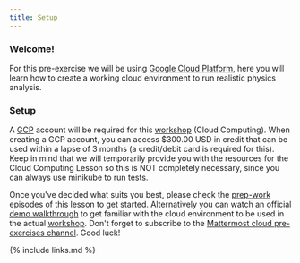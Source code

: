 ```yaml
---
title: Setup
---
```

### Welcome!
For this pre-exercise we will be using [Google Cloud Platform](https://cloud.google.com), here you will learn how to create a working cloud environment to run realistic physics analysis.
### Setup
A [GCP](https://cloud.google.com) account will be required for this [workshop](https://cms-opendata-workshop.github.io/2022-08-01-cms-open-data-workshop/) (Cloud Computing). When creating a GCP account, you can access $300.00 USD in credit that can be used within a lapse of 3 months (a credit/debit card is required for this). Keep in mind that we will temporarily provide you with the resources for the Cloud Computing Lesson so this is NOT completely necessary, since you can always use minikube to run tests.

Once you've decided what suits you best, please check the [prep-work](https://cms-opendata-workshop.github.io/workshop2022-lesson-introcloud/01-intro/index.html) episodes of this lesson to get started. Alternatively you can watch an official [demo walkthrough](https://youtu.be/RPO6zR12iUc) to get familiar with the cloud environment to be used in the actual [workshop](https://cms-opendata-workshop.github.io/2022-08-01-cms-open-data-workshop/). Don't forget to subscribe to the [Mattermost cloud pre-exercises channel](https://mattermost.web.cern.ch/cmsodws2022/channels/cloud-pre-exercise). Good luck!


{% include links.md %}
